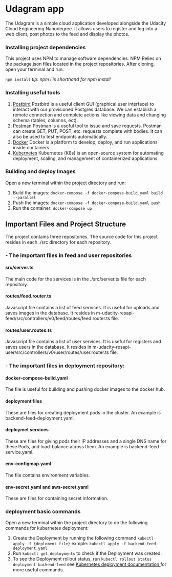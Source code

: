 
# Udagram app
The Udagram is a simple cloud application developed alongside the Udacity Cloud Engineering Nanodegree. It allows users to register and log into a web client, post photos to the feed and display the photos.
### Installing project dependencies
This project uses NPM to manage software dependencies. NPM Relies on the package.json files located in the project repositories. After cloning, open your terminal and run:

`npm install`
*tip: npm i is shorthand for npm install*

### Installing useful tools
1. [Postbird](https://electronjs.org/apps/postbird)
Postbird is a useful client GUI (graphical user interface) to interact with our provisioned Postgres database. We can establish a remote connection and complete actions like viewing data and changing schema (tables, columns, ect).
2. [Postman](https://www.getpostman.com/)
Postman is a useful tool to issue and save requests. Postman can create GET, PUT, POST, etc. requests complete with bodies. It can also be used to test endpoints automatically.
3. [Docker](https://www.docker.com/)
Docker is a platform to develop, deploy, and run applications inside containers
4. [Kubernetes](https://kubernetes.io/)
Kubernetes (K8s) is an open-source system for automating deployment, scaling, and management of containerized applications.
### Building and deploy Images
Open a new terminal within the project directory and run:

1. Build the images: `docker-compose -f docker-compose-build.yaml build --parallel`
2. Push the images: `docker-compose -f docker-compose-build.yaml push`
3. Run the container: `docker-compose up`


 ## Important Files and Project Structure
The project contains three repositories. The source code for this project resides in each ./src directory for each repository.
### - The important files in feed and user repositories
#### src/server.ts
The main code for the services is in the ./src/server.ts file for each repository.
#### routes/feed.router.ts 
Javascript file contains a list of feed services. It is useful for uploads and saves images in the database. It resides in m-udacity-resapi-feed/src/controllers/v0/feed/routes/feed.router.ts file.
#### routes/user.routes.ts 
Javascript file contains a list of user services. It is useful for registers and saves users in the database. It resides in m-udacity-resapi-user/src/controllers/v0/user/routes/user.router.ts file.
### - The important files in deployment repository:
#### docker-compose-build.yaml
The file is useful for building and pushing docker images to the docker hub.
#### deployment files 
These are files for creating deployment pods in the cluster. An example is backend-feed-deployment.yaml.
#### deploymet services
These are files for giving pods their IP addresses and a single DNS name for these Pods, and load-balance across them. An example is backend-feed-service.yaml.
#### env-configmap.yaml
The file contains environment variables.
#### env-secret.yaml and aws-secret.yaml
These are files for containing secret information.

### deployment basic commands
Open a new terminal within the project directory to do the following commands for kubernetes deployment:
1. Create the Deployment by running the following command
`kubectl apply -f {deploment file}`
exmple:
`kubectl apply -f backend-feed-deployment.yaml`
2. Run `kubectl get deployments` to check if the Deployment was created.
3. To see the Deployment rollout status, run `kubectl rollout status deployment backend-feed`
 see [Kubernetes deployment documentation ](https://kubernetes.io/docs/concepts/workloads/controllers/deployment/) for more useful commands.


